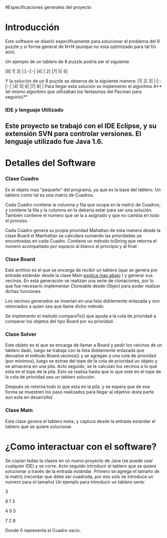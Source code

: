 #Especificaciones generales del proyecto

# Introducción #
Este software se diseñó específicamente para solucionar el problema del 8 puzzle y si forma general de N\*N (aunque no esta optimizado para tal fin aún).

Un ejemplo de un tablero de 8 puzzle podría ser el siguiente

|8| 1| 3|
|:|:-|:-|
|4|  | 2|
|7| 5| 6|

Y la solución de un 8 puzzle se observa de la siguiente manera:
|1| 2| 3|
|:|:-|:-|
|4| 5| 6|
|7| 8|  |
Para llegar esta solución se implemento el algoritmo A**(el mismo algoritmo que utilizaban los fantasmas del Pacman para seguirlo)**

### IDE y lenguaje Utilizado ###
Este proyecto se trabajó con el IDE Eclipse, y su extensión SVN para controlar versiones. El lenguaje utilizado fue Java 1.6.
---

# Detalles del Software #

### Clase Cuadro ###
Es el objeto mas "pequeño" del programa, ya que es la base del tablero. Un tablero como tal es una matriz de Cuadros.

Cada Cuadro contiene la columna y fila que ocupa en la matriz de Cuadros, y contiene la fila y la columna en la debería estar para ser una solución. También contiene el numero que se la a asignado y que no cambia en todo el proceso.

Cada Cuadro genera su propia prioridad Mahattan de esta manera desde la clase Board el Manhattan se calculara sumando las prioridades ya encontradas en cada Cuadro. Contiene un método toString que retorna el numero acompañado por espacio al blanco al principio y al final

### Clase Board ###
Este archivo es el que se encarga de recibir un tablero (que se genera por entrada estándar desde la clase Main [explica mas abajo](se.md) ) y generar sus vecinos. En esta generación se realizan una serie de clonaciones, por lo que fue necesario implementar Cloneable desde Object para poder realizar dichas funciones.

Los vecinos generados se insertan en una lista doblemente enlazada y son retornados a quien sea que llame dicho método.

Se implemento el metodo compareTo() que ayuda a la cola de prioridad a comparar los objetos del tipo Board por su prioridad.

### Clase Solver ###
Este objeto es el que se encarga de llamar a Board y pedir los vecinos de un tablero dado, luego se trabaja con la lista doblemente enlazada que devuelve el método Board.vecinos() y se agregan a una cola de prioridad (por mínimos), luego se extrae del tope de la cola de prioridad un objeto y se almacena en una pila. Acto seguido, se le calculan los vecinos a lo que esta en el tope de la pila. Esto se realiza hasta que lo que este en el tope de la cola de prioridad sea un tablero solución.

Después se retorna todo lo que esta en la pila, y se espera que de esa forma se muestren los paso realizados para llegar al objetivo (esta parte aun esta en desarrollo)

### Clase Main ###
Esta clase genera el tablero meta, y captura desde la entrada estandar el tablero que se quiere solucionar.

# ¿Como interactuar con el software? #
Se copian todas la clases en un nuevo proyecto de Java (se puede usar cualquier IDE) y se corre. Acto seguido introducir el tablero que se quiere solucionar a través de la entrada estándar. Primero se agrega el tamaño de la matriz (recordar que debe ser cuadrada, por eso solo se introduce un numero para el tamaño)
Un ejemplo para introducir un tablero seria:

3<p>
8 1 3 <p>
4 0 5 <p>
7 2 6 <p>

Donde 0 representa el Cuadro vacío.<br>
<br>
<br>
<br>
<br>
<br>
